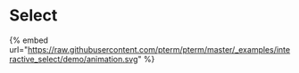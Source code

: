 # Select

{% embed url="https://raw.githubusercontent.com/pterm/pterm/master/_examples/interactive_select/demo/animation.svg" %}
